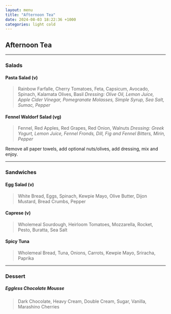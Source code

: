 ```yaml
---
layout: menu
title: "Afternoon Tea"
date: 2024-08-03 18:22:36 +1000
categories: light cold
---
```


## Afternoon Tea

***
 
### Salads

#### Pasta Salad (v)
> Rainbow Farfalle, Cherry Tomatoes, Feta, Capsicum, Avocado, Spinach, Kalamata Olives, Basil
_Dressing: Olive Oil, Lemon Juice, Apple Cider Vinegar, Pomegranate Molasses, Simple Syrup, Sea Salt, Sumac, Pepper_

#### Fennel Waldorf Salad (vg)
> Fennel, Red Apples, Red Grapes, Red Onion, Walnuts
_Dressing: Greek Yogurt, Lemon Juice, Fennel Fronds, Dill, Fig and Fennel Bitters, Mirin, Pepper_

Remove all paper towels, add optional nuts/olives, add dressing, mix and enjoy.

***
### Sandwiches

#### Egg Salad (v)
> White Bread, Eggs, Spinach, Kewpie Mayo, Olive Butter, Dijon Mustard, Bread Crumbs, Pepper

#### Caprese (v)
> Wholemeal Sourdough, Heirloom Tomatoes, Mozzarella, Rocket, Pesto, Buratta, Sea Salt

#### Spicy Tuna
> Wholemeal Bread, Tuna, Onions, Carrots, Kewpie Mayo, Sriracha, Paprika

***
### Dessert

##### Eggless Chocolate Mousse
> Dark Chocolate, Heavy Cream, Double Cream, Sugar, Vanilla, Marashino Cherries
